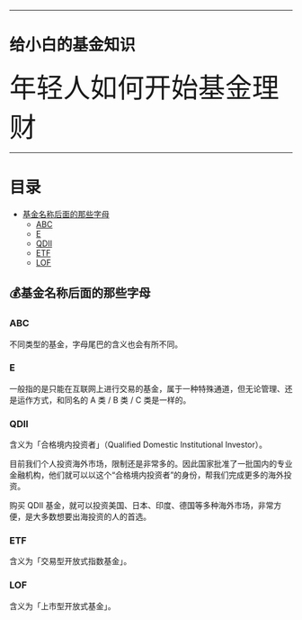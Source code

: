 ***

# 给小白的基金知识

<font size=8>年轻人如何开始基金理财</font>

***

# 目录

<!-- TOC -->

- [基金名称后面的那些字母](#💰基金名称后面的那些字母)
    - [ABC](#ABC)
    - [E](#E)
    - [QDII](#QDII)
    - [ETF](#ETF)
    - [LOF](#LOF)

<!-- /TOC -->

## 💰基金名称后面的那些字母

### ABC
不同类型的基金，字母尾巴的含义也会有所不同。

### E
一般指的是只能在互联网上进行交易的基金，属于一种特殊通道，但无论管理、还是运作方式，和同名的 A 类 / B 类 / C 类是一样的。

### QDII
含义为「合格境内投资者」（Qualified Domestic Institutional Investor）。

目前我们个人投资海外市场，限制还是非常多的。因此国家批准了一批国内的专业金融机构，他们就可以以这个“合格境内投资者”的身份，帮我们完成更多的海外投资。

购买 QDII 基金，就可以投资美国、日本、印度、德国等多种海外市场，非常方便，是大多数想要出海投资的人的首选。

### ETF
含义为「交易型开放式指数基金」。

### LOF
含义为「上市型开放式基金」。
